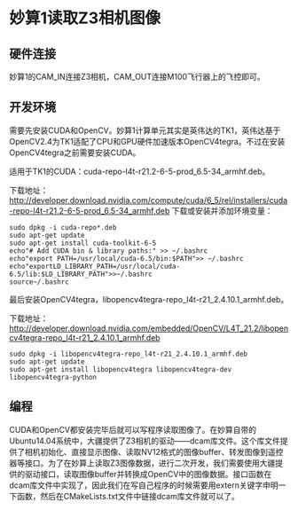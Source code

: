 # 妙算1读取Z3相机图像

## 硬件连接

妙算1的CAM_IN连接Z3相机，CAM_OUT连接M100飞行器上的飞控即可。

## 开发环境

需要先安装CUDA和OpenCV。妙算1计算单元其实是英伟达的TK1，英伟达基于OpenCV2.4为TK1适配了CPU和GPU硬件加速版本OpenCV4tegra。不过在安装OpenCV4tegra之前需要安装CUDA。

适用于TK1的CUDA：cuda-repo-l4t-r21.2-6-5-prod_6.5-34_armhf.deb。

下载地址：http://developer.download.nvidia.com/compute/cuda/6_5/rel/installers/cuda-repo-l4t-r21.2-6-5-prod_6.5-34_armhf.deb
下载或安装并添加环境变量：

```
sudo dpkg -i cuda-repo*.deb
sudo apt-get update
sudo apt-get install cuda-toolkit-6-5
echo"# Add CUDA bin & library paths:" >> ~/.bashrc
echo"export PATH=/usr/local/cuda-6.5/bin:$PATH">> ~/.bashrc
echo"exportLD_LIBRARY_PATH=/usr/local/cuda-6.5/lib:$LD_LIBRARY_PATH">>~/.bashrc
source~/.bashrc
```

最后安装OpenCV4tegra，libopencv4tegra-repo_l4t-r21_2.4.10.1_armhf.deb。

下载地址：http://developer.download.nvidia.com/embedded/OpenCV/L4T_21.2/libopencv4tegra-repo_l4t-r21_2.4.10.1_armhf.deb

```
sudo dpkg -i libopencv4tegra-repo_l4t-r21_2.4.10.1_armhf.deb
sudo apt-get update
sudo apt-get install libopencv4tegra libopencv4tegra-dev libopencv4tegra-python
```

## 编程

CUDA和OpenCV都安装完毕后就可以写程序读取图像了。在妙算自带的Ubuntu14.04系统中，大疆提供了Z3相机的驱动——dcam库文件。这个库文件提供了相机初始化、直接显示图像、读取NV12格式的图像buffer、转发图像到遥控器等接口。为了在妙算上读取Z3图像数据，进行二次开发，我们需要使用大疆提供的驱动接口，读取图像buffer并转换成OpenCV中的图像数据。接口函数在dcam库文件中实现了，因此我们在写自己程序的时候需要用extern关键字申明一下函数，然后在CMakeLists.txt文件中链接dcam库文件就可以了。
